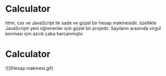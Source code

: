 # Calculator

html, css ve JavaScript ile sade ve güzel bir hesap makinesidir.
özellikle JavaScripti yeni öğrenenler için güzel bir projedir.
Sayıların arasında virgül konması için azcık çaba harcanmıştır.

# Calculator

![](Hesap makinesi.gif)
